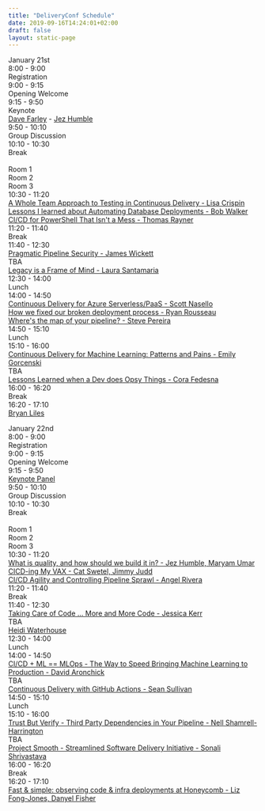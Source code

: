 ```yaml
---
title: "DeliveryConf Schedule"
date: 2019-09-16T14:24:01+02:00
draft: false
layout: static-page
---
```


<div class="container">
  <div class="row justify-content-center">
    <div class="col-md schedule schedule-header">
    January 21st
    </div>
  </div>
  <div class="row">
    <div class="col-md-3 schedule">
      8:00 - 9:00
    </div>
    <div class="col-md schedule">
      Registration
    </div>
  </div>
  <div class="row">
    <div class="col-md-3 schedule">
      9:00 - 9:15
    </div>
    <div class="col-md schedule">
      Opening Welcome
    </div>
  </div>
  <div class="row">
    <div class="col-md-3 schedule">
      9:15 - 9:50
    </div>
    <div class="col-md schedule">
      Keynote<br>
      <a href="/speakers/dave-farley/">Dave Farley</a> - <a href="/speakers/jez-humble/">Jez Humble</a>
    </div>
  </div>
  <div class="row">
    <div class="col-md-3 schedule">
      9:50 - 10:10
    </div>
    <div class="col-md schedule">
      Group Discussion<br>
    </div>
  </div>
  <div class="row">
    <div class="col-md-3 schedule">
      10:10 - 10:30
    </div>
    <div class="col-md schedule">
      Break<br>
    </div>
  </div>
  <div class="row">
    <div class="col-md schedule">
      &nbsp;
    </div>
    <div class="col-md schedule">
      Room 1
    </div>
        <div class="col-md schedule">
      Room 2
    </div>
        <div class="col-md schedule">
      Room 3
    </div>
  </div>
  <div class="row">
    <div class="col-md schedule">
      10:30 - 11:20
    </div>
    <div class="col-md schedule">
      <a href="/talks/a-whole-team-approach-to-testing-in-continuous-delivery/">A Whole Team Approach to Testing in Continuous Delivery - Lisa Crispin</a>
    </div>
        <div class="col-md schedule">
      <a href="/talks/lessons-i-learned-about-automating-database-deployments/">Lessons I learned about Automating Database Deployments - Bob Walker</a>
    </div>
        <div class="col-md schedule">
      <a href="/talks/ci-cd-for-powershell-that-isnt-a-mess/">CI/CD for PowerShell That Isn't a Mess - Thomas Rayner</a>
    </div>
  </div>
  <div class="row">
    <div class="col-md-3 schedule">
      11:20 - 11:40
    </div>
    <div class="col-md schedule">
      Break<br>
    </div>
  </div>
  <div class="row">
    <div class="col-md schedule">
      11:40 - 12:30
    </div>
    <div class="col-md schedule">
      <a href="/talks/pragmatic-pipeline-security/">Pragmatic Pipeline Security - James Wickett</a>
    </div>
    <div class="col-md schedule">
      TBA
    </div>
    <div class="col-md schedule">
      <a href="/speakers/laura-santamaria">Legacy is a Frame of Mind - Laura Santamaria</a>
    </div>
  </div>
  <div class="row">
    <div class="col-md-3 schedule">
      12:30 - 14:00
    </div>
    <div class="col-md schedule">
      Lunch<br>
    </div>
  </div>
  <div class="row">
    <div class="col-md schedule">
      14:00 - 14:50
    </div>
    <div class="col-md schedule">
      <a href="/talks/continuous-delivery-for-azure-serverless-paas/">Continuous Delivery for Azure Serverless/PaaS - Scott Nasello</a>
    </div>
    <div class="col-md schedule">
      <a href="/talks/how-we-fixed-our-broken-deployment-process/">How we fixed our broken deployment process - Ryan Rousseau</a>
    </div>
    <div class="col-md schedule">
      <a href="/talks/wheres-the-map-of-your-pipeline/">Where's the map of your pipeline? - Steve Pereira</a>
    </div>
  </div>
  <div class="row">
    <div class="col-md-3 schedule">
      14:50 - 15:10
    </div>
    <div class="col-md schedule">
      Lunch<br>
    </div>
  </div>
  <div class="row">
    <div class="col-md schedule">
      15:10 - 16:00
    </div>
    <div class="col-md schedule">
      <a href="/talks/continuous-delivery-for-machine-learning-patterns-and-pains/">Continuous Delivery for Machine Learning: Patterns and Pains - Emily Gorcenski</a>
    </div>
    <div class="col-md schedule">
      TBA
    </div>
    <div class="col-md schedule">
      <a href="/talks/lessons-learned-when-a-dev-does-opsy-things/">Lessons Learned when a Dev does Opsy Things - Cora Fedesna</a>
    </div>
  </div>
  <div class="row">
    <div class="col-md-3 schedule">
      16:00 - 16:20
    </div>
    <div class="col-md schedule">
      Break<br>
    </div>
  </div>
  <div class="row">
    <div class="col-md-3 schedule">
      16:20 - 17:10
    </div>
    <div class="col-md schedule">
      <a href="/speakers/bryan-liles">Bryan Liles</a>
    </div>
  </div>
</div>

<p>

<div class="container">
  <div class="row justify-content-center">
    <div class="col-md schedule schedule-header">
    January 22nd
    </div>
  </div>
  <div class="row">
    <div class="col-md-3 schedule">
      8:00 - 9:00
    </div>
    <div class="col-md schedule">
      Registration
    </div>
  </div>
  <div class="row">
    <div class="col-md-3 schedule">
      9:00 - 9:15
    </div>
    <div class="col-md schedule">
      Opening Welcome
    </div>
  </div>
  <div class="row">
    <div class="col-md-3 schedule">
      9:15 - 9:50
    </div>
    <div class="col-md schedule">
      <a href="/talks/learning-from-today-shaping-tomorrow/">Keynote Panel</a>
    </div>
  </div>
  <div class="row">
    <div class="col-md-3 schedule">
      9:50 - 10:10
    </div>
    <div class="col-md schedule">
      Group Discussion<br>
    </div>
  </div>
  <div class="row">
    <div class="col-md-3 schedule">
      10:10 - 10:30
    </div>
    <div class="col-md schedule">
      Break<br>
    </div>
  </div>
  <div class="row">
    <div class="col-md schedule">
      &nbsp;
    </div>
    <div class="col-md schedule">
      Room 1
    </div>
        <div class="col-md schedule">
      Room 2
    </div>
        <div class="col-md schedule">
      Room 3
    </div>
  </div>
  <div class="row">
    <div class="col-md schedule">
      10:30 - 11:20
    </div>
    <div class="col-md schedule">
      <a href="/talks/what-is-quality-and-how-should-we-build-it-in/">What is quality, and how should we build it in? - Jez Humble, Maryam Umar</a>
    </div>
    <div class="col-md schedule">
      <a href="/talks/ci-cd-ing-my-vax/">CICD-ing My VAX - Cat Swetel, Jimmy Judd</a>
    </div>
    <div class="col-md schedule">
      <a href="/talks/ci-cd-agility-and-controlling-pipeline-sprawl/">CI/CD Agility and Controlling Pipeline Sprawl - Angel Rivera</a>
    </div>
  </div>
  <div class="row">
    <div class="col-md-3 schedule">
      11:20 - 11:40
    </div>
    <div class="col-md schedule">
      Break<br>
    </div>
  </div>
  <div class="row">
    <div class="col-md schedule">
      11:40 - 12:30
    </div>
    <div class="col-md schedule">
      <a href="/talks/-taking-care-of-code-more-and-more-code/">Taking Care of Code ... More and More Code - Jessica Kerr</a>
    </div>
    <div class="col-md schedule">
      TBA
    </div>
    <div class="col-md schedule">
      <a href="/speakers/heidi-waterhouse">Heidi Waterhouse</a>
    </div>
  </div>
  <div class="row">
    <div class="col-md-3 schedule">
      12:30 - 14:00
    </div>
    <div class="col-md schedule">
      Lunch<br>
    </div>
  </div>
  <div class="row">
    <div class="col-md schedule">
      14:00 - 14:50
    </div>
    <div class="col-md schedule">
      <a href="/talks/ci-cd-and-ml-mlops-the-way-to-speed-bringing-machine-learning-to-production/">CI/CD + ML == MLOps - The Way to Speed Bringing Machine Learning to Production - David Aronchick</a>
    </div>
    <div class="col-md schedule">
      TBA
    </div>
    <div class="col-md schedule">
      <a href="/talks/continuous-delivery-with-github-actions/">Continuous Delivery with GitHub Actions - Sean Sullivan</a>
    </div>
  </div>
  <div class="row">
    <div class="col-md-3 schedule">
      14:50 - 15:10
    </div>
    <div class="col-md schedule">
      Lunch<br>
    </div>
  </div>
  <div class="row">
    <div class="col-md schedule">
      15:10 - 16:00
    </div>
    <div class="col-md schedule">
      <a href="/talks/trust-but-verify-third-party-dependencies-in-your-pipeline/">Trust But Verify - Third Party Dependencies in Your Pipeline - Nell Shamrell-Harrington</a>
    </div>
    <div class="col-md schedule">
      TBA
    </div>
    <div class="col-md schedule">
      <a href="/talks/project-smooth-streamlined-software-delivery-initiative/">Project Smooth - Streamlined Software Delivery Initiative - Sonali Shrivastava</a>
    </div>
  </div>
  <div class="row">
    <div class="col-md-3 schedule">
      16:00 - 16:20
    </div>
    <div class="col-md schedule">
      Break<br>
    </div>
  </div>
  <div class="row">
    <div class="col-md-3 schedule">
      16:20 - 17:10
    </div>
    <div class="col-md schedule">
      <a href="/talks/fast-and-simple-observing-code-and-infra-deployments-at-honeycomb/">Fast & simple: observing code & infra deployments at Honeycomb - Liz Fong-Jones, Danyel Fisher</a>
    </div>
  </div>
</div>
